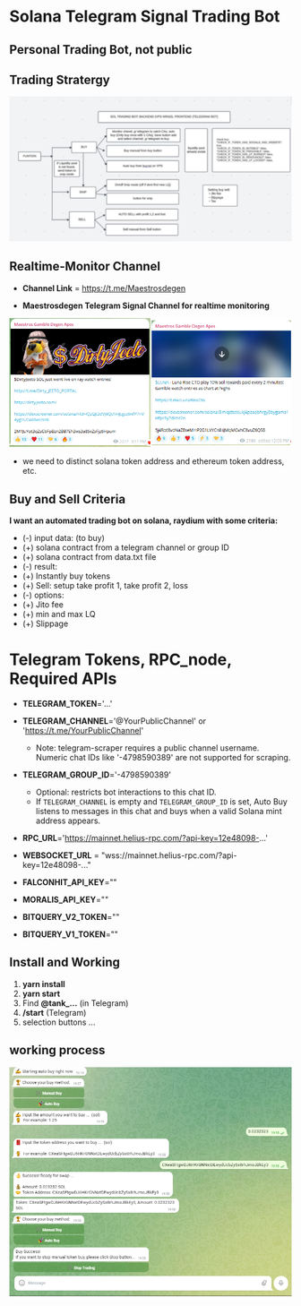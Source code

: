 # Solana Telegram Signal Trading Bot

## Personal Trading Bot, not public

## Trading Stratergy

![Stratergy](/assets/Stratergy.png)

## Realtime-Monitor Channel

* **Channel Link** = https://t.me/Maestrosdegen

* **Maestrosdegen Telegram Signal Channel for realtime monitoring**

![Monitorchannel](/assets/Monitor.png)

* we need to distinct solana token address and ethereum token address, etc.

## Buy and Sell Criteria

**I want an automated trading bot on solana, raydium with some criteria:**

* (-) input data: (to buy)
* (+) solana contract from a telegram channel or group ID
* (+) solana contract from data.txt file
* (-) result:
* (+) Instantly buy tokens
* (+) Sell: setup take profit 1, take profit 2, loss
* (-) options:
* (+) Jito fee
* (+) min and max LQ
* (+) Slippage

# Telegram Tokens, RPC_node,  Required APIs

* **TELEGRAM_TOKEN**='...'
* **TELEGRAM_CHANNEL**='@YourPublicChannel' or 'https://t.me/YourPublicChannel'
  - Note: telegram-scraper requires a public channel username. Numeric chat IDs like '-4798590389' are not supported for scraping.
* **TELEGRAM_GROUP_ID**='-4798590389'
  - Optional: restricts bot interactions to this chat ID.
  - If `TELEGRAM_CHANNEL` is empty and `TELEGRAM_GROUP_ID` is set, Auto Buy listens to messages in this chat and buys when a valid Solana mint address appears.

* **RPC_URL**='https://mainnet.helius-rpc.com/?api-key=12e48098-...'
* **WEBSOCKET_URL** = "wss://mainnet.helius-rpc.com/?api-key=12e48098-..."

* **FALCONHIT_API_KEY**=""
* **MORALIS_API_KEY**=""
* **BITQUERY_V2_TOKEN**=""
* **BITQUERY_V1_TOKEN**=""

## Install and Working

1. **yarn install**
2. **yarn start**
3. Find **@tank_...** (in Telegram)
4. **/start** (Telegram)
5. selection buttons ...

## working process

![working process](/assets/Trading_Process.png)
